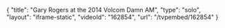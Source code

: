 {
    "title": "Gary Rogers at the 2014 Volcom Damn AM",
    "type": "solo",
    "layout": "iframe-static",
    "videoId": "162854",
    "url": "\/tvpembed\/162854"
}